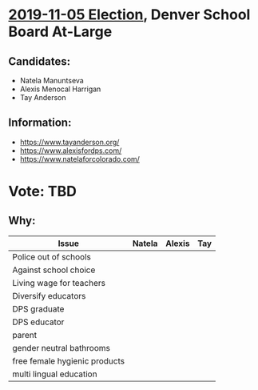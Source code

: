 # [2019-11-05 Election](README.md), Denver School Board At-Large

## Candidates:

* Natela Manuntseva
* Alexis Menocal Harrigan
* Tay Anderson

 ## Information:

 * https://www.tayanderson.org/
 * https://www.alexisfordps.com/
 * https://www.natelaforcolorado.com/
 
# Vote: TBD

## Why:


| Issue                  | Natela | Alexis | Tay |
| ---------------------- | ------ | ------ | --- |
| Police out of schools  |  |  |  |
| Against school choice  |  |  |  |
| Living wage for teachers | |  |  |
| Diversify educators | |  |  |
| DPS graduate |  |  |  |
| DPS educator |  |  |  |
| parent |  |  |  |
| gender neutral bathrooms |  |  |  |
| free female hygienic products | |  |  |
| multi lingual education | |  |  |

